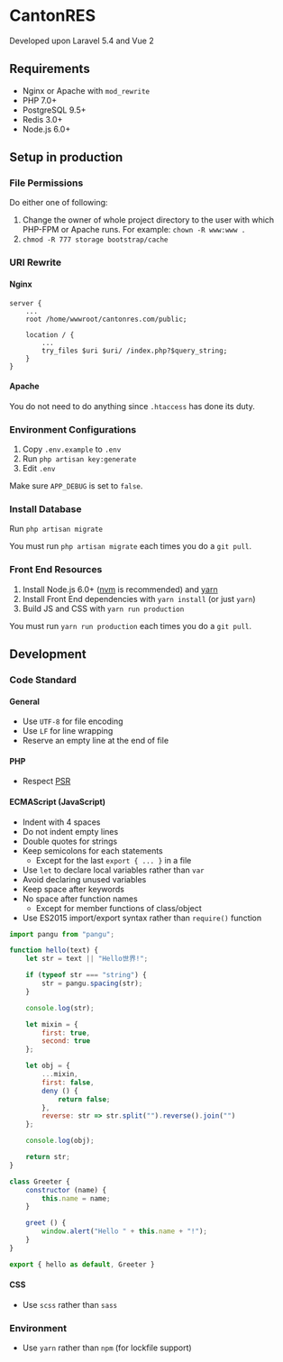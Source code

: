 # CantonRES

Developed upon Laravel 5.4 and Vue 2

## Requirements

* Nginx or Apache with `mod_rewrite`
* PHP 7.0+
* PostgreSQL 9.5+
* Redis 3.0+
* Node.js 6.0+

## Setup in production

### File Permissions

Do either one of following:

1. Change the owner of whole project directory to the user with which PHP-FPM or Apache runs. For example: `chown -R www:www .`
2. `chmod -R 777 storage bootstrap/cache`

### URI Rewrite

#### Nginx

```
server {
    ...
    root /home/wwwroot/cantonres.com/public;
    
    location / {
        ...
        try_files $uri $uri/ /index.php?$query_string;
    }
}
```

#### Apache

You do not need to do anything since `.htaccess` has done its duty.

### Environment Configurations

1. Copy `.env.example` to `.env`
2. Run `php artisan key:generate`
3. Edit `.env`

Make sure `APP_DEBUG` is set to `false`.

### Install Database

Run `php artisan migrate`

You must run `php artisan migrate` each times you do a `git pull`.

### Front End Resources

1. Install Node.js 6.0+ ([nvm](http://nvm.sh) is recommended) and [yarn](https://yarnpkg.com/)
2. Install Front End dependencies with `yarn install` (or just `yarn`)
3. Build JS and CSS with `yarn run production`

You must run `yarn run production` each times you do a `git pull`.

## Development

### Code Standard

#### General

* Use `UTF-8` for file encoding
* Use `LF` for line wrapping
* Reserve an empty line at the end of file

#### PHP

* Respect [PSR](http://www.php-fig.org/psr/)

#### ECMAScript (JavaScript)

* Indent with 4 spaces
* Do not indent empty lines
* Double quotes for strings
* Keep semicolons for each statements
    * Except for the last `export { ... }` in a file
* Use `let` to declare local variables rather than `var`
* Avoid declaring unused variables
* Keep space after keywords
* No space after function names
    * Except for member functions of class/object
* Use ES2015 import/export syntax rather than `require()` function

```js
import pangu from "pangu";

function hello(text) {
    let str = text || "Hello世界!";

    if (typeof str === "string") {
        str = pangu.spacing(str);
    }

    console.log(str);

    let mixin = {
        first: true,
        second: true
    };

    let obj = {
        ...mixin,
        first: false,
        deny () {
            return false;
        },
        reverse: str => str.split("").reverse().join("")
    };

    console.log(obj);

    return str;
}

class Greeter {
    constructor (name) {
        this.name = name;
    }

    greet () {
        window.alert("Hello " + this.name + "!");
    }
}

export { hello as default, Greeter }
```

#### CSS

* Use `scss` rather than `sass`

### Environment

* Use `yarn` rather than `npm` (for lockfile support)

